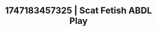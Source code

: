 ---
categories:
- Mutual desire
- Erotic adventure
- Obedience kink
- Eco-erotica
- VR porn
image: /assets/images/1747183457325.jpg
layout: post
seo:
  description: Featured content with premium Scat Fetish, ABDL Play. HD images available.
  keywords: Scat Fetish, ABDL Play
  og_image: /assets/images/1747183457325.jpg
  schema_type: VisualArtwork
tags:
- ABDL Play
- '#1747183457325'
- Scat Fetish
title: 1747183457325 | Scat Fetish ABDL Play
---